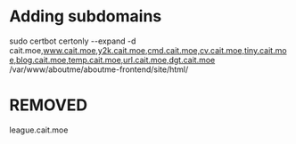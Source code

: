 # Adding subdomains

sudo certbot certonly --expand -d cait.moe,www.cait.moe,y2k.cait.moe,cmd.cait.moe,cv.cait.moe,tiny.cait.moe,blog.cait.moe,temp.cait.moe,url.cait.moe,dgt.cait.moe
/var/www/aboutme/aboutme-frontend/site/html/

# REMOVED

league.cait.moe